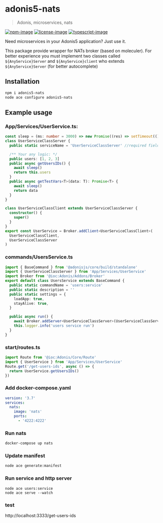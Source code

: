 # adonis5-nats
> Adonis, microservices, nats

[![npm-image]][npm-url] [![license-image]][license-url] [![typescript-image]][typescript-url]

Need microservices in your Adonis5 application? Just use it.

This package provide wrapper for NATs broker (based on moleculer). For better experience you must implement two classes called `${AnyService}Server`  and `${AnyService}client` who extends `${AnyService}Server` (for better autocomplete)

## Installation

```bash
npm i adonis5-nats
node ace configure adonis5-nats
```

## Example usage

### App/Services/UserService.ts:
```typescript
const sleep = (ms: number = 3000) => new Promise((res) => setTimeout(() => res(true), ms))
class UserServiceClassServer {
  public static serviceName = 'UserServiceClassServer' //required field

  /** Your any logic: */
  public users: [1, 2, 3]
  public async getUsersIDs() {
    await sleep()
    return this.users
  }
  public async getTestVars<T>(data: T): Promise<T> {
    await sleep()
    return data
  }
}

class UserServiceClassClient extends UserServiceClassServer {
  constructor() {
    super()
  }
}
export const UserService = Broker.addClient<UserServiceClassClient>(
  UserServiceClassClient,
  UserServiceClassServer
)
```

### commands/UsersService.ts
```typescript
import { BaseCommand } from '@adonisjs/core/build/standalone'
import { UserServiceClassServer } from 'App/Services/UserService'
import Broker from '@ioc:Adonis/Addons/Broker'
export default class UsersService extends BaseCommand {
  public static commandName = 'users:service'
  public static description = ''
  public static settings = {
    loadApp: true,
    stayAlive: true,
  }

  public async run() {
    await Broker.addServer<UserServiceClassServer>(UserServiceClassServer)
    this.logger.info('users service run')
  }
}
```

### start/routes.ts
```typescript
import Route from '@ioc:Adonis/Core/Route'
import { UserService } from 'App/Services/UserService'
Route.get('/get-users-ids', async () => {
  return UserService.getUsersIDs()
})
```



### Add docker-compose.yaml
```yaml
version: '3.7'
services:
  nats:
    image: 'nats'
    ports:
      - '4222:4222'
```
### Run nats
```bash
docker-compose up nats
```
### Update manifest
```bash
node ace generate:manifest
```
### Run service and http server
```
node ace users:service
node ace serve --watch
```

### test
http://localhost:3333/get-users-ids


[npm-image]: https://img.shields.io/npm/v/adonis5-nats.svg?style=for-the-badge&logo=npm
[npm-url]: https://npmjs.org/package/adonis5-nats "npm"

[license-image]: https://img.shields.io/npm/l/adonis5-nats?color=blueviolet&style=for-the-badge
[license-url]: LICENSE.md "license"

[typescript-image]: https://img.shields.io/badge/Typescript-294E80.svg?style=for-the-badge&logo=typescript
[typescript-url]:  "typescript"
